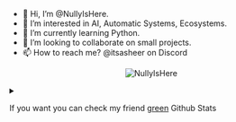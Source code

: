 - 👋 Hi, I’m @NullyIsHere.
- 👀 I’m interested in AI, Automatic Systems, Ecosystems.
- 🌱 I’m currently learning Python.
- 💞️ I’m looking to collaborate on small projects.
- 📫 How to reach me? @itsasheer on Discord

<p align="center"> <img src="https://github-stats-nullyisheres-projects.vercel.app/api?username=NullyIsHere&show_icons=true&theme=gotham" alt="NullyIsHere" />

<details><summary><p>If you want you can check my friend <a href="https://github.com/greeeen-dev">green</a> Github Stats</p></summary>

<p align="center"> <img src="https://github-stats-nullyisheres-projects.vercel.app/api?username=greeeen-dev&show_icons=true&theme=gotham" alt="greeeen-dev Stat" />

* I know, I know, his stats are better...
* 
</details>
